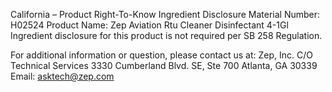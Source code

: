  
 
 
California – Product Right-To-Know Ingredient Disclosure 
Material Number: H02524 
Product Name: Zep Aviation Rtu Cleaner Disinfectant 4-1Gl 
Ingredient disclosure for this product is not required per SB 258 Regulation. 
 
For additional information or question, please contact us at: 
Zep, Inc. 
C/O Technical Services 
3330 Cumberland Blvd. SE, Ste 700 
Atlanta, GA 30339 
Email: asktech@zep.com 
 
 
 
 
